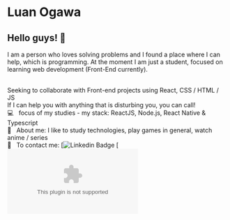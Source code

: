 # Luan Ogawa

## Hello guys! 👋
I am a person who loves solving problems and I found a place where I can help, which is programming.
At the moment I am just a student, focused on learning web development (Front-End currently).

 <br/> Seeking to collaborate with Front-end projects using React, CSS / HTML / JS
 <br/> If I can help you with anything that is disturbing you, you can call!
 <br/> :computer: &nbsp; focus of my studies - my stack: ReactJS, Node.js, React Native & Typescript
 <br/> 💬  &nbsp; About me: I like to study technologies, play games in general, watch anime / series
 <br/> :email: &nbsp; To contact me: [![Linkedin Badge](https://www.linkedin.com/in/luan-ogawa/)
[![Gmail Badge](mailto:ogawa.luan@gmail.com)

